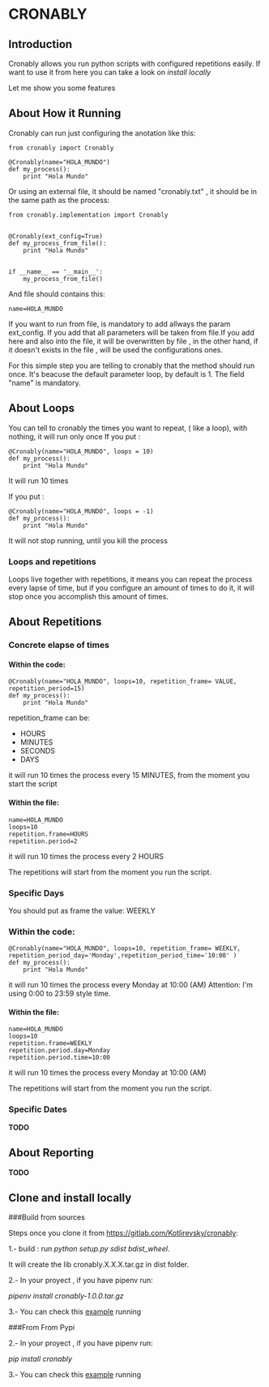 # CRONABLY

## Introduction

Cronably allows you run python scripts with configured repetitions easily.
If want to use it from here you can take a look on _install locally_


Let me show you some features


## About How it Running
Cronably can run just configuring the anotation like this:
```
from cronably import Cronably

@Cronably(name="HOLA_MUNDO")
def my_process():
    print "Hola Mundo"

```

Or using an external file, it should be named "cronably.txt" , it should be in the same path as the process:

```
from cronably.implementation import Cronably


@Cronably(ext_config=True)
def my_process_from_file():
    print "Hola Mundo"


if __name__ == '__main__':
    my_process_from_file()
```

And file should contains this:

```
name=HOLA_MUNDO
```
If you want to run from file, is mandatory to add allways the param ext_config. If you add that all
parameters will be taken from file.If you add here and also into the file, it will be overwritten by file
, in the other hand, if it doesn't exists in the file , will be used the configurations ones.

For this simple step you are telling to cronably that the method should run once. It's beacuse 
the default parameter loop, by default is 1. The field "name" is mandatory.


## About Loops
You can tell to cronably the times you want to repeat, ( like a loop), with nothing, it will run only once
If you put : 

```
@Cronably(name="HOLA_MUNDO", loops = 10)
def my_process():
    print "Hola Mundo"

```
It will run 10 times

If you put : 

```
@Cronably(name="HOLA_MUNDO", loops = -1)
def my_process():
    print "Hola Mundo"

```
It will not stop running, until you kill the process

### Loops and repetitions

Loops live together with repetitions, it means you can repeat the process every lapse of time, but if you configure an amount of times to do it,
it will stop once you accomplish this amount of times. 

## About Repetitions

### Concrete elapse of times

#### Within the code:
```
@Cronably(name="HOLA_MUNDO", loops=10, repetition_frame= VALUE, repetition_period=15)
def my_process():
    print "Hola Mundo"
```
repetition_frame can be: 
* HOURS
* MINUTES
* SECONDS
* DAYS

it will run 10 times the process every 15 MINUTES, from the moment you start the script


#### Within the file:
```
name=HOLA_MUNDO
loops=10
repetition.frame=HOURS
repetition.period=2

```

it will run 10 times the process every 2 HOURS

The repetitions will start from the moment you run the script.

### Specific Days 

You should put as frame the value: WEEKLY

### Within the code:
```
@Cronably(name="HOLA_MUNDO", loops=10, repetition_frame= WEEKLY, repetition_period_day='Monday',repetition_period_time='10:00' )
def my_process():
    print "Hola Mundo"
```

it will run 10 times the process every Monday at 10:00 (AM)
Attention: I'm using 0:00 to 23:59 style time.

#### Within the file:
```
name=HOLA_MUNDO
loops=10
repetition.frame=WEEKLY
repetition.period.day=Monday
repetition.period.time=10:00
```

it will run 10 times the process every Monday at 10:00 (AM)

The repetitions will start from the moment you run the script.


### Specific Dates
**TODO**

## About Reporting
**TODO**


## Clone and install locally




###Build from sources

Steps once you clone it from https://gitlab.com/Kotlirevsky/cronably:

1.- build : run _python setup.py sdist bdist_wheel_.

It will create the lib cronably.X.X.X.tar.gz in dist folder.

2.- In your proyect , if you have pipenv run:

_pipenv install <your path where is cronably>cronably-1.0.0.tar.gz_

3.- You can check this [example](https://github.com/davidgk/example_cronably/) running


###From From Pypi


2.- In your proyect , if you have pipenv run:

_pip install cronably_

3.- You can check this [example](https://github.com/davidgk/example_cronably/) running
